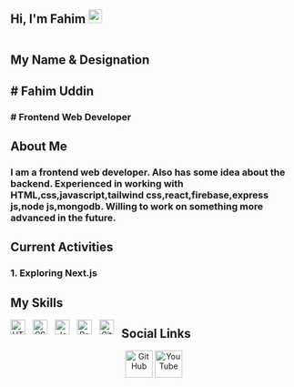 ## <h2>Hi, I'm Fahim <img src="https://github.githubassets.com/images/mona-whisper.gif" height="24" /></h2>
<img src="https://static.vecteezy.com/system/resources/previews/026/564/515/original/programming-code-coding-or-hacker-sign-programming-code-icon-made-with-binary-code-in-wireframe-hands-digital-binary-data-and-digital-code-matrix-background-with-digits-1-0-illustration-vector.jpg" alt="">

## <h2>My Name & Designation</h2>
<h2># Fahim Uddin</h2>
<h3># Frontend Web Developer</h3>

## <h2>About Me</h2>
<h3>I am a frontend web developer. Also has some idea about the backend. Experienced in working with HTML,css,javascript,tailwind css,react,firebase,express js,node js,mongodb. Willing to work on something more advanced in the future. </h3>

## <h2>Current Activities</h2>
<h3>1. Exploring Next.js</h3>

## <h2>My Skills</h2>
<p align="center">
  <img align="left" alt="HTML5" width="26px" src="https://cdn.jsdelivr.net/gh/devicons/devicon/icons/html5/html5-original.svg" style="padding-right:10px;" />
<img align="left" alt="CSS3" width="26px" src="https://cdn.jsdelivr.net/gh/devicons/devicon/icons/css3/css3-original.svg" style="padding-right:10px;" />
<img align="left" alt="JavaScript" width="26px" src="https://cdn.jsdelivr.net/gh/devicons/devicon/icons/javascript/javascript-original.svg" style="padding-right:10px;" />
<img align="left" alt="React" width="26px" src="https://cdn.jsdelivr.net/gh/devicons/devicon/icons/react/react-original.svg" style="padding-right:10px;" />
<img align="left" alt="GitHub" width="26px" src="https://user-images.githubusercontent.com/3369400/139448065-39a229ba-4b06-434b-bc67-616e2ed80c8f.png" style="padding-right:10px;" />
</p>


## <h2>Social Links</h2>
<p align="center">
  <a href="https://github.com/fahimuddinmoon">
    <picture>
      <source media="(prefers-color-scheme: dark)" srcset="https://cdn.simpleicons.org/github/white">
      <img alt="GitHub" title="GitHub" height="48" width="48" src="https://cdn.simpleicons.org/github"></picture></a>
   <a href="https://www.facebook.com/share/1B3k6tPX4K/">
    <img alt="YouTube" title="YouTube" height="48" width="48" src="https://cdn.simpleicons.org/facebook"></a>
</p>
